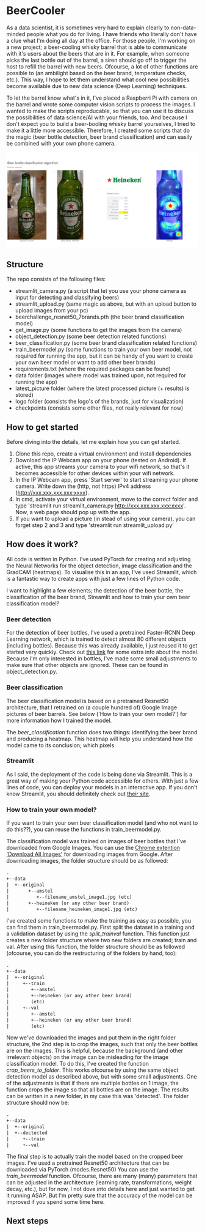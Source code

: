 # BeerCooler

As a data scientist, it is sometimes very hard to explain clearly to non-data-minded people what you do for living. I have friends who literally don't have a clue what I'm doing all day at the office. For those people, I'm working on a new project; a beer-cooling whisky barrel that is able to communicate with it's users about the beers that are in it. For example, when someone picks the last bottle out of the barrel, a siren should go off to trigger the host to refill the barrel with new beers. Ofcourse, a lot of other functions are possible to (an ambilight based on the beer brand, temperature checks, etc.). This way, I hope to let them understand what cool new possibilities become available due to new data science (Deep Learning) techniques. 

<picture of barrel>

To let the barrel know what's in it, I've placed a Raspberri Pi with camera on the barrel and wrote some computer vision scripts to process the images. I wanted to make the scripts reproducable, so that you can use it to discuss the possibilities of data science/AI with your friends, too. And because I don't expect you to build a beer-booling whisky barrel yourselves, I tried to make it a little more accessible. Therefore, I created some scripts that do the magic (beer bottle detection, beer brand classification) and can easily be combined with your own phone camera.

![Screenshot](checkpoints/beerclassification_output.jpeg)

## Structure

The repo consists of the following files:
- streamlit_camera.py (a script that let you use your phone camera as input for detecting and classifying beers)
- streamlit_upload.py (same magic as above, but with an upload button to upload images from your pc)
- beerchallenge_resnet50_7brands.pth (the beer brand classification model)
- get_image.py (some functions to get the images from the camera)
- object_detection.py (some beer detection related functions)
- beer_classification.py (some beer brand classification related functions)
- train_beermodel.py (some functions to train your own beer model, not required for running the app, but it can be handy of you want to create your own beer model or want to add other beer brands)
- requirements.txt (where the required packages can be found)
- data folder (images where model was trained upon, not required for running the app)
- latest_picture folder (where the latest processed picture (+ results) is stored)
- logo folder (consists the logo's of the brands, just for visualization)
- checkpoints (consists some other files, not really relevant for now)

## How to get started

Before diving into the details, let me explain how you can get started.

1) Clone this repo, create a virtual environment and install dependencies
2) Download the IP Webcam app on your phone (tested on Android). If active, this app streams your camera to your wifi network, so that's it becomes accessible for other devices within your wifi network. 
3) In the IP Webcam app, press 'Start server' to start streaming your phone camera. Write down the (http, not https) IPv4 address (http://xxx.xxx.xxx.xxx:xxxx). 
4) In cmd, activate your virtual environment, move to the correct folder and type 'streamlit run streamlit_camera.py http://xxx.xxx.xxx.xxx:xxxx'. Now, a web page should pop up with the app. 
5) If you want to upload a picture (in stead of using your camera), you can forget step 2 and 3 and type 'streamlit run streamlit_upload.py'

## How does it work?

All code is written in Python. I've used PyTorch for creating and adjusting the Neural Networks for the object detection, image classification and the GradCAM (heatmaps). To visualise this in an app, I've used Streamlit, which is a fantastic way to create apps with just a few lines of Python code. 

I want to highlight a few elements; the detection of the beer bottle, the classification of the beer brand, Streamlit and how to train your own beer classification model?

### Beer detection

For the detection of beer bottles, I've used a pretrained Faster-RCNN Deep Learning network, which is trained to detect almost 80 different objects (including bottles). Because this was already available, I just reused it to get started very quickly. Check out [this link](https://debuggercafe.com/faster-rcnn-object-detection-with-pytorch/) for some extra info about the model. Because I'm only interested in bottles, I've made some small adjustments to make sure that other objects are ignored. These can be found in object_detection.py.

### Beer classification

The beer classification model is based on a pretrained Resnet50 architecture, that I retrained on (a couple hundred of) Google Image pictures of beer barrels. See below ('How to train your own model?') for more information how I trained the model. 

The *beer_classification* function does two things: identifying the beer brand and producing a heatmap. This heatmap will help you understand how the model came to its conclusion; which pixels 


### Streamlit

As I said, the deployment of the code is being done via Streamlit. This is a great way of making your Python code accessible for others. With just a few lines of code, you can deploy your models in an interactive app. If you don't know Streamlit, you should definitely check out [their site](https://www.streamlit.io/).

### How to train your own model?

If you want to train your own beer classification model (and who not want to do this??), you can reuse the functions in train_beermodel.py. 

The classification model was trained on images of beer bottles that I've downloaded from Google Images. You can use the [Chrome extention 'Download All Images'](https://chrome.google.com/webstore/detail/download-all-images/ifipmflagepipjokmbdecpmjbibjnakm) for downloading images from Google. After downloading images, the folder structure should be as followed:
```
.
+--data
|  +--original
|       +--amstel
|          +--filename_amstel_image1.jpg (etc)
|       +--heineken (or any other beer brand)
|          +--filename_heineken_image1.jpg (etc)
```

I've created some functions to make the training as easy as possible, you can find them in train_beermodel.py. First split the dataset in a training and a validation dataset by using the *split_trainval* function. This function just creates a new folder structure where two new folders are created; train and val. After using this function, the folder structure should be as followed (ofcourse, you can do the restructuring of the folders by hand, too):
```
.
+--data
|  +--original
|     +--train
|        +--amstel
|        +--heineken (or any other beer brand)
|        (etc)
|     +--val
|        +--amstel
|        +--heineken (or any other beer brand)
|        (etc)
```
Now we've downloaded the images and put them in the right folder structure, the 2nd step is to crop the images, such that only the beer bottles are on the images. This is helpful, because the background (and other irrelevant objects) on the image can be misleading for the image classification model. To do this, I've created the function *crop_beers_to_folder*. This works ofcourse by using the same object detection model as described above, but with some small adjustments. One of the adjustments is that if there are multiple bottles on 1 image, the function crops the image so that all bottles are on the image. The results can be written in a new folder, in my case this was 'detected'. The folder structure should now be:
```
.
+--data
|  +--original
|  +--dectected
|     +--train
|     +--val
```
The final step is to actually train the model based on the cropped beer images. I've used a pretrained Resnet50 architecture that can be downloaded via PyTorch (modes.Resnet50) You can use the *train_beermodel* function. Ofcourse, there are many (many) parameters that can be adjusted in the architecture (learning rate, transformations, weight decay, etc.), but for now, I not dove into details here and just wanted to get it running ASAP. But I'm pretty sure that the accuracy of the model can be improved if you spend some time here. 

## Next steps
